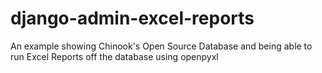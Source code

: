 # django-admin-excel-reports

An example showing Chinook's Open Source Database and being able to run Excel Reports off the database using openpyxl

